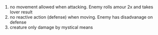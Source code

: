 1. no movement allowed when attacking. Enemy rolls amour 2x and takes lover result
2. no reactive action (defense) when moving. Enemy has disadvanage on defense
3. creature only damage by mystical means